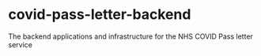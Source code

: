 # covid-pass-letter-backend
The backend applications and infrastructure for the NHS COVID Pass letter service
